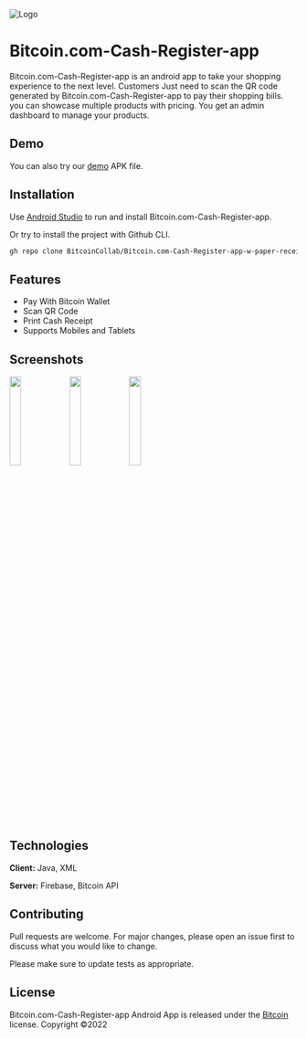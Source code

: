 
![Logo](https://www.linkpicture.com/q/maxresdefault_2.jpeg)

# Bitcoin.com-Cash-Register-app

Bitcoin.com-Cash-Register-app is an android app to take your shopping experience to the next level. Customers Just need to scan the QR code generated by Bitcoin.com-Cash-Register-app to pay their shopping bills. you can showcase multiple products with pricing. You get an admin dashboard to manage your products.
## Demo

 You can also try our [demo](https://github.com/BitcoinCollab/Bitcoin.com-Cash-Register-app-w-paper-receipt-printer-functionality/blob/master/apk_Bitcoin-com%20Register%20w%20printer_app.apk) APK file.
## Installation

Use [Android Studio](https://developer.android.com/studio) to run and install Bitcoin.com-Cash-Register-app.

Or try to install the project with Github CLI.

```bash
gh repo clone BitcoinCollab/Bitcoin.com-Cash-Register-app-w-paper-receipt-printer-functionality
```

## Features

- Pay With Bitcoin Wallet
- Scan QR Code
- Print Cash Receipt
- Supports Mobiles and Tablets

    
## Screenshots

<img src="https://www.linkpicture.com/q/Screenshot_20220725_144757.jpg" width="20%" height="auto">
<img src="https://www.linkpicture.com/q/Screenshot_20220626_181221.jpg" width="20%" height="auto">
<img src="https://www.linkpicture.com/q/Screenshot_20220626_181226.jpg" width="20%" height="auto">


## Technologies

**Client:** Java, XML

**Server:** Firebase, Bitcoin API


## Contributing
Pull requests are welcome. For major changes, please open an issue first to discuss what you would like to change.

Please make sure to update tests as appropriate.
## License
Bitcoin.com-Cash-Register-app Android App is released under the [Bitcoin](https://www.bitcoin.com/) license. Copyright ©2022

